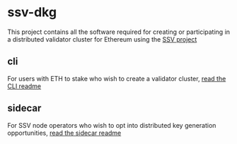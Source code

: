 # ssv-dkg

This project contains all the software required for creating or participating in a distributed validator cluster for Ethereum using the [SSV project](https://github.com/bloxapp/ssv)

## cli
For users with ETH to stake who wish to create a validator cluster, [read the CLI readme](./cli/README.md)

## sidecar
For SSV node operators who wish to opt into distributed key generation opportunities, [read the sidecar readme](./sidecar/README.md)

